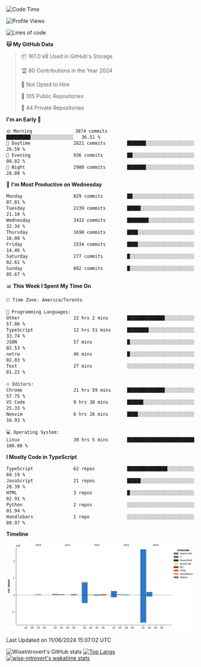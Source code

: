 <!--START_SECTION:waka-->
![Code Time](http://img.shields.io/badge/Code%20Time-1%2C705%20hrs%205%20mins-blue)

![Profile Views](http://img.shields.io/badge/Profile%20Views-4-blue)

![Lines of code](https://img.shields.io/badge/From%20Hello%20World%20I%27ve%20Written-8.5%20million%20lines%20of%20code-blue)

**🐱 My GitHub Data** 

> 📦 161.0 kB Used in GitHub's Storage 
 > 
> 🏆 80 Contributions in the Year 2024
 > 
> 🚫 Not Opted to Hire
 > 
> 📜 105 Public Repositories 
 > 
> 🔑 44 Private Repositories 
 > 
**I'm an Early 🐤** 

```text
🌞 Morning                3874 commits        █████████░░░░░░░░░░░░░░░░   36.51 % 
🌆 Daytime                2821 commits        ███████░░░░░░░░░░░░░░░░░░   26.59 % 
🌃 Evening                936 commits         ██░░░░░░░░░░░░░░░░░░░░░░░   08.82 % 
🌙 Night                  2980 commits        ███████░░░░░░░░░░░░░░░░░░   28.08 % 
```
📅 **I'm Most Productive on Wednesday** 

```text
Monday                   829 commits         ██░░░░░░░░░░░░░░░░░░░░░░░   07.81 % 
Tuesday                  2239 commits        █████░░░░░░░░░░░░░░░░░░░░   21.10 % 
Wednesday                3432 commits        ████████░░░░░░░░░░░░░░░░░   32.34 % 
Thursday                 1698 commits        ████░░░░░░░░░░░░░░░░░░░░░   16.00 % 
Friday                   1534 commits        ████░░░░░░░░░░░░░░░░░░░░░   14.46 % 
Saturday                 277 commits         █░░░░░░░░░░░░░░░░░░░░░░░░   02.61 % 
Sunday                   602 commits         █░░░░░░░░░░░░░░░░░░░░░░░░   05.67 % 
```


📊 **This Week I Spent My Time On** 

```text
🕑︎ Time Zone: America/Toronto

💬 Programming Languages: 
Other                    22 hrs 2 mins       ██████████████░░░░░░░░░░░   57.86 % 
TypeScript               12 hrs 51 mins      ████████░░░░░░░░░░░░░░░░░   33.74 % 
JSON                     57 mins             █░░░░░░░░░░░░░░░░░░░░░░░░   02.53 % 
netrw                    46 mins             █░░░░░░░░░░░░░░░░░░░░░░░░   02.03 % 
Text                     27 mins             ░░░░░░░░░░░░░░░░░░░░░░░░░   01.22 % 

🔥 Editors: 
Chrome                   21 hrs 59 mins      ██████████████░░░░░░░░░░░   57.75 % 
VS Code                  9 hrs 38 mins       ██████░░░░░░░░░░░░░░░░░░░   25.33 % 
Neovim                   6 hrs 26 mins       ████░░░░░░░░░░░░░░░░░░░░░   16.93 % 

💻 Operating System: 
Linux                    38 hrs 5 mins       █████████████████████████   100.00 % 
```

**I Mostly Code in TypeScript** 

```text
TypeScript               62 repos            ███████████████░░░░░░░░░░   60.19 % 
JavaScript               21 repos            █████░░░░░░░░░░░░░░░░░░░░   20.39 % 
HTML                     3 repos             █░░░░░░░░░░░░░░░░░░░░░░░░   02.91 % 
Python                   2 repos             ░░░░░░░░░░░░░░░░░░░░░░░░░   01.94 % 
Handlebars               1 repo              ░░░░░░░░░░░░░░░░░░░░░░░░░   00.97 % 
```



**Timeline**

![Lines of Code chart](https://raw.githubusercontent.com/wise-introvert/wise-introvert/master/assets/bar_graph.png)


 Last Updated on 11/06/2024 15:07:02 UTC
<!--END_SECTION:waka-->

![WiseIntrovert's GitHub stats](https://github-readme-stats.vercel.app/api?username=wise-introvert&count_private=true&show_icons=true)
[![Top Langs](https://github-readme-stats.vercel.app/api/top-langs/?username=wise-introvert&langs_count=10)](https://github.com/anuraghazra/github-readme-stats)
[![wise-introvert's wakatime stats](https://github-readme-stats.vercel.app/api/wakatime?username=wiseintrovert)](https://github.com/anuraghazra/github-readme-stats)
